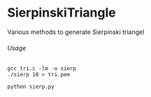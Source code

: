 SierpinskiTriangle
==================

Various methods to generate Sierpinski triangel

###### Usage 
	gcc tri.c -lm -o sierp 
	./sierp 10 > tri.pem 
	
	python sierp.py
